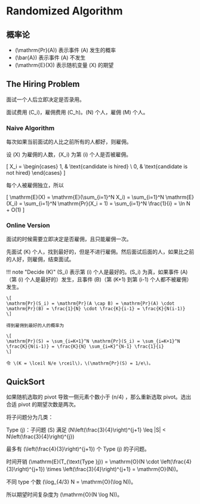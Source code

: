 # Randomized Algorithm

## 概率论

- \(\mathrm{Pr}(A)\) 表示事件 \(A\) 发生的概率
- \(\bar{A}\) 表示事件 \(A\) 不发生
- \(\mathrm{E}(X)\) 表示随机变量 \(X\) 的期望

## The Hiring Problem

面试一个人后立即决定是否录用。

面试费用 \(C_i\)，雇佣费用 \(C_h\)。\(N\) 个人，雇佣 \(M\) 个人。

### Naive Algorithm

每次如果当前面试的人比之前所有的人都好，则雇佣。

设 \(X\) 为雇佣的人数，\(X_i\) 为第 \(i\) 个人是否被雇佣。

\[
X_i = \begin{cases}
1, & \text{candidate is hired} \\
0, & \text{candidate is not hired}
\end{cases}
\]

每个人被雇佣独立，所以

\[
\mathrm{E}(X) = \mathrm{E}(\sum_{i=1}^N X_i) = \sum_{i=1}^N \mathrm{E}(X_i) = \sum_{i=1}^N \mathrm{Pr}(X_i = 1) = \sum_{i=1}^N \frac{1}{i} = \ln N + O(1)
\]

### Online Version

面试的时候需要立即决定是否雇佣，且只能雇佣一次。

先面试 \(K\) 个人，找到最好的，但是不进行雇佣。然后面试后面的人，如果比之前的人好，则雇佣，结束面试。

!!! note "Decide \(K\)"
    \(S_i\) 表示第 \(i\) 个人是最好的。\(S_i\) 为真，如果事件 \(A\)（第 \(i\) 个人是最好的）发生，且事件 \(B\)（第 \(K+1\) 到第 \(i-1\) 个人都不被雇佣）发生。

    \[
    \mathrm{Pr}(S_i) = \mathrm{Pr}(A \cap B) = \mathrm{Pr}(A) \cdot \mathrm{Pr}(B) = \frac{1}{N} \cdot \frac{K}{i-1} = \frac{K}{N(i-1)}
    \]

    得到雇佣到最好的人的概率为

    \[
    \mathrm{Pr}(S) = \sum_{i=K+1}^N \mathrm{Pr}(S_i) = \sum_{i=K+1}^N \frac{K}{N(i-1)} = \frac{K}{N} \sum_{i=K}^{N-1} \frac{1}{i}
    \]

    令 \(K = \lceil N/e \rceil\)，\(\mathrm{Pr}(S) = 1/e\)。

## QuickSort

如果随机选取的 pivot 导致一侧元素个数小于 \(n/4\) ，那么重新选取 pivot。选出合适 pivot 的期望次数是两次。

将子问题分为几类：

Type \(j\)：子问题 \(S\) 满足 \(N\left(\frac{3}{4}\right)^{j+1} \leq |S| < N\left(\frac{3}{4}\right)^{j}\)

最多有 \(\left(\frac{4}{3}\right)^{j+1}\) 个 Type \(j\) 的子问题。

时间开销 \(\mathrm{E}(T_{\text{Type }j}) = \mathrm{O}(N \cdot \left(\frac{4}{3}\right)^{j+1}) \times \left(\frac{3}{4}\right)^{j+1} = \mathrm{O}(N)\)。

不同 type 个数 \(\log_{4/3} N = \mathrm{O}(\log N)\)。

所以期望时间复杂度为 \(\mathrm{O}(N \log N)\)。